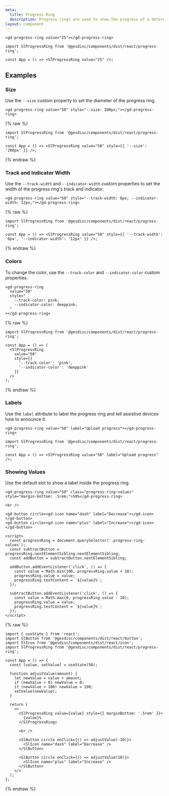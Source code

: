 ```yaml
---
meta:
  title: Progress Ring
  description: Progress rings are used to show the progress of a determinate operation in a circular fashion.
layout: component
---
```


```html:preview
<gd-progress-ring value="25"></gd-progress-ring>
```

```jsx:react
import SlProgressRing from '@gesdisc/components/dist/react/progress-ring';

const App = () => <SlProgressRing value="25" />;
```

## Examples

### Size

Use the `--size` custom property to set the diameter of the progress ring.

```html:preview
<gd-progress-ring value="50" style="--size: 200px;"></gd-progress-ring>
```

{% raw %}

```jsx:react
import SlProgressRing from '@gesdisc/components/dist/react/progress-ring';

const App = () => <SlProgressRing value="50" style={{ '--size': '200px' }} />;
```

{% endraw %}

### Track and Indicator Width

Use the `--track-width` and `--indicator-width` custom properties to set the width of the progress ring's track and indicator.

```html:preview
<gd-progress-ring value="50" style="--track-width: 6px; --indicator-width: 12px;"></gd-progress-ring>
```

{% raw %}

```jsx:react
import SlProgressRing from '@gesdisc/components/dist/react/progress-ring';

const App = () => <SlProgressRing value="50" style={{ '--track-width': '6px', '--indicator-width': '12px' }} />;
```

{% endraw %}

### Colors

To change the color, use the `--track-color` and `--indicator-color` custom properties.

```html:preview
<gd-progress-ring
  value="50"
  style="
    --track-color: pink;
    --indicator-color: deeppink;
  "
></gd-progress-ring>
```

{% raw %}

```jsx:react
import SlProgressRing from '@gesdisc/components/dist/react/progress-ring';

const App = () => (
  <SlProgressRing
    value="50"
    style={{
      '--track-color': 'pink',
      '--indicator-color': 'deeppink'
    }}
  />
);
```

{% endraw %}

### Labels

Use the `label` attribute to label the progress ring and tell assistive devices how to announce it.

```html:preview
<gd-progress-ring value="50" label="Upload progress"></gd-progress-ring>
```

```jsx:react
import SlProgressRing from '@gesdisc/components/dist/react/progress-ring';

const App = () => <SlProgressRing value="50" label="Upload progress" />;
```

### Showing Values

Use the default slot to show a label inside the progress ring.

```html:preview
<gd-progress-ring value="50" class="progress-ring-values" style="margin-bottom: .5rem;">50%</gd-progress-ring>

<br />

<gd-button circle><gd-icon name="dash" label="Decrease"></gd-icon></gd-button>
<gd-button circle><gd-icon name="plus" label="Increase"></gd-icon></gd-button>

<script>
  const progressRing = document.querySelector('.progress-ring-values');
  const subtractButton = progressRing.nextElementSibling.nextElementSibling;
  const addButton = subtractButton.nextElementSibling;

  addButton.addEventListener('click', () => {
    const value = Math.min(100, progressRing.value + 10);
    progressRing.value = value;
    progressRing.textContent = `${value}%`;
  });

  subtractButton.addEventListener('click', () => {
    const value = Math.max(0, progressRing.value - 10);
    progressRing.value = value;
    progressRing.textContent = `${value}%`;
  });
</script>
```

{% raw %}

```jsx:react
import { useState } from 'react';
import SlButton from '@gesdisc/components/dist/react/button';
import SlIcon from '@gesdisc/components/dist/react/icon';
import SlProgressRing from '@gesdisc/components/dist/react/progress-ring';

const App = () => {
  const [value, setValue] = useState(50);

  function adjustValue(amount) {
    let newValue = value + amount;
    if (newValue < 0) newValue = 0;
    if (newValue > 100) newValue = 100;
    setValue(newValue);
  }

  return (
    <>
      <SlProgressRing value={value} style={{ marginBottom: '.5rem' }}>
        {value}%
      </SlProgressRing>

      <br />

      <SlButton circle onClick={() => adjustValue(-10)}>
        <SlIcon name="dash" label="Decrease" />
      </SlButton>

      <SlButton circle onClick={() => adjustValue(10)}>
        <SlIcon name="plus" label="Increase" />
      </SlButton>
    </>
  );
};
```

{% endraw %}
